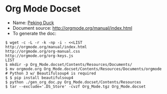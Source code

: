 Org Mode Docset
===============
* Name: [Peking Duck](https://github.com/pekingduck)
* Document source: http://orgmode.org/manual/index.html
* To generate the doc:

```
$ wget -c -L -r -k -np -i - <<LIST
http://orgmode.org/manual/index.html
http://orgmode.org/org-manual.css
http://orgmode.org/org-keys.js
LIST
$ mkdir -p Org_Mode.docset/Contents/Resources/Documents/
$ mv orgmode.org Org_Mode.docset/Contents/Resources/Documents/orgmode
# Python 3 w/ Beautifulsoup4 is required
$ $ pip install beautifulsoup4
$ python ./gen_org_doc.py Org_Mode.docset/Contents/Resources
$ tar --exclude='.DS_Store' -cvzf Org_Mode.tgz Org_Mode.docset
```
